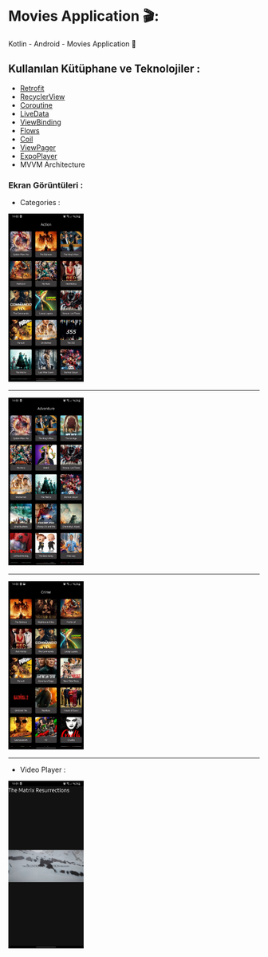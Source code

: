 # Movies Application 🎬:
Kotlin  - Android - Movies Application :iphone:
## Kullanılan Kütüphane ve Teknolojiler :
* [Retrofit](https://square.github.io/retrofit/)
* [RecyclerView](https://developer.android.com/guide/topics/ui/layout/recyclerview)
* [Coroutine](https://developer.android.com/kotlin/coroutines)
* [LiveData](https://developer.android.com/topic/libraries/architecture/livedata)
* [ViewBinding](https://developer.android.com/topic/libraries/view-binding)
* [Flows](https://developer.android.com/kotlin/flow)
* [Coil](https://coil-kt.github.io/coil/)
* [ViewPager](https://developer.android.com/reference/kotlin/androidx/viewpager/widget/ViewPager)
* [ExpoPlayer](https://exoplayer.dev/)
* MVVM Architecture


### Ekran Görüntüleri : 
* Categories :

<img src="https://github.com/melihkarakilinc/MovieApplication/blob/master/ss/3.jpeg" width="30%" height="30%">

________________________________
<img src="https://github.com/melihkarakilinc/MovieApplication/blob/master/ss/2.jpeg" width="30%" height="30%">

________________________________
<img src="https://github.com/melihkarakilinc/MovieApplication/blob/master/ss/1.jpeg" width="30%" height="30%">

________________________________
* Video Player :
<img src="https://github.com/melihkarakilinc/MovieApplication/blob/master/ss/video%20player.jpeg" width="30%" height="30%">

